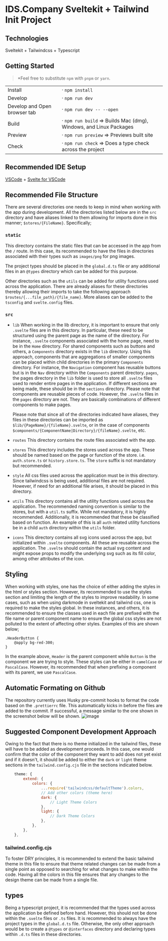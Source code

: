 # IDS.Company Sveltekit + Tailwind Init Project

## Technologies

Sveltekit + Tailwindcss + Typescript

## Getting Started

> \*Feel free to substitute `npm` with `pnpm` or `yarn`.

|                              |                                                                    |
| ---------------------------- | ------------------------------------------------------------------ |
| Install                      | · `npm install`                                                    |
| Develop                      | · `npm run dev`                                                    |
| Develop and Open browser tab | · `npm run dev -- --open`                                          |
| Build                        | · `npm run build` => Builds Mac (dmg), Windows, and Linux Packages |
| Preview                      | · `npm run preview` => Previews built site                         |
| Check                        | · `npm run check` => Does a type check across the project          |

## Recommended IDE Setup

[VSCode](https://code.visualstudio.com/) + [Svelte for VSCode](https://marketplace.visualstudio.com/items?itemName=svelte.svelte-vscode)

## Recommended File Structure

There are several directories one needs to keep in mind when working with the app during development. All the directories listed below are in the `src` directory and have aliases linked to them allowing for imports done in this manner; `$stores/{FileName}`. Specifically;

### `static`

This directory contains the static files that can be accessed in the app from the `/` route. In this case, its recommended to have the files in directories associated with their types such as `images/png` for png images.

The project types should be placed in the `global.d.ts` file or any additional files in an `@types` directory which can be added for this purpose.

Other directories such as the `utils` can be added for utility functions used across the application. There are already aliases for these directories thereby allowing their imports to take the following approach `$routes/{...file_path}/{file_name}`. More aliases can be added to the `tsconfig` and `svelte.config` files.

### `src`

- `lib`
  When working in the lib directory, it is important to ensure that only `.svelte` files are in this directory. In particular, these need to be structured using the parent page as the name of the directory. For instance, `.svelte` components associated with the home page, need to be in the `Home` directory. For shared components such as buttons and others, a `Components` directory exists in the `lib` directory. Using this approach, components that are aggregations of smaller components can be placed within child directories in the primary `Components` directory. For instance, the `Navigation` component has reusable buttons but is in the `Nav` directory within the `Components` parent directory.
  `pages`, the pages directory in the `lib` folder is used to store all `.svelte` files used to render entire pages in the application. If different sections are being made, these should be in the `sections` directory.
  Please note that components are reusable pieces of code. However, the `.svelte` files in the `pages` directory are not. They are basically combinations of different components to make pages.

  Please note that since all of the directories indicated have aliases, they files in these directories can be imported as `$lib/{PageName}/{fileName}.svelte`, or in the case of components `$components/{ComponentName|Directory}/{fileName}.svelte`, etc.

- `routes`
  This directory contains the route files associated with the app.
- `stores`
  This directory includes the stores used across the app. These should be named based on the page or function of the store. i.e. `auth.store.ts` or `history.store.ts`. The `store` suffix is not mandatory but recommended.
- `style`
  All css files used across the application must be in this directory. Since tailwindcss is being used, additional files are not required. However, if need for an additional file arises, it should be placed in this directory.
- `utils`
  This directory contains all the utility functions used across the application. The recommended naming convention is similar to the stores, but with a `util.ts` suffix. While not mandatory, it is highly recommended. Additionally, it is recommended that these be classified based on function. An example of this is all `auth` related utility functions be in a child `auth` directory within the `utils` folder.
- `icons`
  This directory contains all svg icons used across the app, but initialized within `.svelte` components. All these are reusable across the application. The `.svelte` should contain the actual svg content and might expose props to modify the underlying svg such as its fill color, among other attributes of the icon.

## Styling

When working with styles, one has the choice of either adding the styles in the html or styles section. However, its recommended to use the styles section and limiting the length of the styles to improve readability. 
In some cases, such as when using darkmode in sveltekit and tailwind css, one is required to make the styles global. In these instances, and others, it is recommended to ensure the classes used in each file are prefixed with the file name or parent component name to ensure the global css styles are not polluted to the extent of affecting other styles. Examples of this are shown below;

```postcss
.HeaderButton {
	@apply bg-red-300;
}
```

In the example above, `Header` is the parent component while `Button` is the component we are trying to style. These styles can be either in `camelCase` or `PascalCase`. However, its recommended that when prefixing a component with its parent, we use `PascalCase`.

## Automatic Formating on Github

The repository currently uses Husky pre-commit hooks to format the code based on the `.prettierrc` file. This automatically kicks in before the files are added to the commit. If successful, a message similar to the one shown in the screenshot below will be shown.
![image](https://user-images.githubusercontent.com/89821717/145913449-fcd7e5c8-ebf8-416c-bf5f-7ab5c32f9be7.png)

## Suggested Component Development Approach

Owing to the fact that there is no theme initialized in the tailwind files, these will have to be added as development proceeds. In this case, one would confirm that the color of the component they want to add does not yet exist and if it doesn't, it should be added to either the `dark` or `light` theme sections in the `tailwind.config.cjs` file in the sections indicated below.

```js
	theme: {
		extend: {
			colors: {
				...require('tailwindcss/defaultTheme').colors,
				// Add other colors (theme here)
				dark: {
					// Light Theme Colors
				},
				light: {
					// Dark Theme Colors
				},
			},
		},
	},
```

### tailwind.config.cjs

To foster DRY principles, it is recommended to extend the basic tailwind theme in this file to ensure that theme related changes can be made from a single point as opposed to searching for what changes to make within the code. Having all the colors in this file ensures that any changes to the design theme can be made from a single file.

## types

Being a typescript project, it is recommended that the types used across the application be defined before hand. However, this should not be done within the `.svelte` files or `.ts` files. It is recommended to always have the project types in the `global.d.ts` file. Otherwise, the only other approach would be to create a `@types` or `@interfaces` directory and declaring types within `.d.ts` files in these directories.

